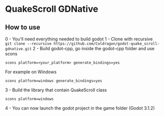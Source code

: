 # QuakeScroll GDNative

## How to use
0 - You'll need everything needed to build godot
1 - Clone with recursive `git clone --recursive https://github.com/Coldragon/godot-quake_scroll-gdnative.git`
2 - Build godot-cpp, go inside the godot-cpp folder and use scons
```
scons platform=<your_platform> generate_bindings=yes
```
For example on Windows
```
scons platform=windows generate_bindings=yes
```
3 - Build the library that contain QuakeScroll class

```
scons platform=windows
```
4 - You can now launch the godot project in the game folder (Godot 3.1.2)
